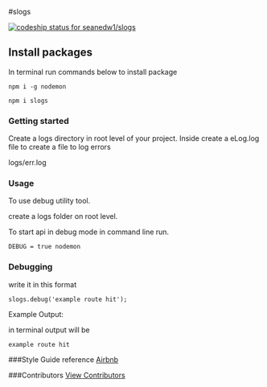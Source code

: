 #slogs

[ ![codeship status for seanedw1/slogs](https://codeship.com/projects/ca3bc860-4ad7-0134-8ad1-3eedfb4d574d/status?branch=master)](https://codeship.com/projects/169771)

## Install packages

In terminal run commands below to install package

```
npm i -g nodemon

npm i slogs
```

### Getting started

Create a logs directory in root level of your project.
Inside create a eLog.log file to create a file to log errors

logs/err.log

### Usage

To use debug utility tool.

create a logs folder on root level.

To start api in debug mode in command line run.

```
DEBUG = true nodemon
```

### Debugging

write it in this format

```
slogs.debug('example route hit');
```
Example Output:

in terminal output will be

```
example route hit
```

###Style Guide reference
[Airbnb](https://github.com/airbnb/javascript)

###Contributors
[View Contributors](https://github.com/seanedw1/slogs/graphs/contributors)

